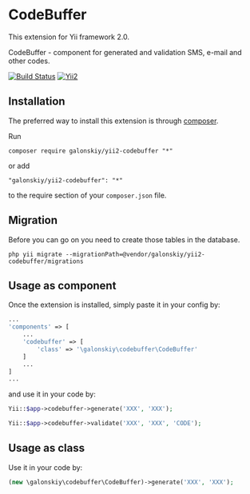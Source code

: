 CodeBuffer
==========
This extension for Yii framework 2.0.

CodeBuffer - component for generated and validation SMS, e-mail and other codes.

[![Build Status](https://travis-ci.org/galonskiy/yii2-codebuffer.svg?branch=master)](https://travis-ci.org/galonskiy/yii2-codebuffer)
[![Yii2](https://img.shields.io/badge/Powered_by-Yii_Framework-green.svg?style=flat)](http://www.yiiframework.com/)

Installation
------------

The preferred way to install this extension is through [composer](http://getcomposer.org/download/).

Run

```
composer require galonskiy/yii2-codebuffer "*"
```

or add

```
"galonskiy/yii2-codebuffer": "*"
```

to the require section of your `composer.json` file.

Migration
--------------
Before you can go on you need to create those tables in the database.

```
php yii migrate --migrationPath=@vendor/galonskiy/yii2-codebuffer/migrations
```

Usage as component
------------------

Once the extension is installed, simply paste it in your config by:

```php
...
'components' => [
    ...
    'codebuffer' => [
        'class' => '\galonskiy\codebuffer\CodeBuffer'
    ]
    ...
]
...
```

and use it in your code by:

```php
Yii::$app->codebuffer->generate('XXX', 'XXX');

```
```php
Yii::$app->codebuffer->validate('XXX', 'XXX', 'CODE');
```

Usage as class
--------------

Use it in your code by:

```php
(new \galonskiy\codebuffer\CodeBuffer)->generate('XXX', 'XXX');
```

